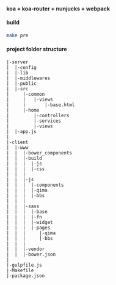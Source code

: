 #### koa + koa-router + nunjucks + webpack

#### build

```bash
make pre
```

#### project folder structure

```
|-server
|  |-config
|  |-lib
|  |-middlewares
|  |-public
|  |-src
|     |-common
|     |   |-views
|     |       |-base.html
|     |-home
|         |-controllers
|         |-services
|         |-views
|  |-app.js
|
|-client
|  |-www
|  |  |-bower_components
|  |  |-build
|  |  |  |-js
|  |  |  |-css
|  |  |
|  |  |-js
|  |  |  |-components
|  |  |  |-qima
|  |  |  |-bbs
|  |  |
|  |  |-sass
|  |  |  |-base
|  |  |  |-fn
|  |  |  |-widget
|  |  |  |-pages
|  |  |     |-qima
|  |  |     |-bbs
|  |  |
|  |  |-vendor
|  |  |-bower.json
|
|-gulpfile.js
|-Makefile
|-package.json

```
